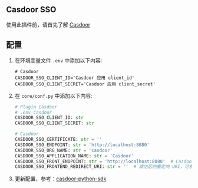 ## Casdoor SSO

使用此插件前，请首先了解 [Casdoor](https://casdoor.org/)

## 配置

1. 在环境变量文件 `.env` 中添加以下内容:

    ```dotenv
    # Casdoor
    CASDOOR_SSO_CLIENT_ID='Casdoor 应用 client_id'
    CASDOOR_SSO_CLIENT_SECRET='Casdoor 应用 client_secret'
    ```
2. 在 `core/conf.py` 中添加以下内容:

    ```python
    # Plugin Casdoor
    # .env Casdoor
    CASDOOR_SSO_CLIENT_ID: str
    CASDOOR_SSO_CLIENT_SECRET: str
   
    # Casdoor
    CASDOOR_SSO_CERTIFICATE: str = ''
    CASDOOR_SSO_ENDPOINT: str = 'http://localhost:8080'
    CASDOOR_SSO_ORG_NAME: str = 'casdoor'
    CASDOOR_SSO_APPLICATION_NAME: str = 'Casdoor'
    CASDOOR_SSO_FRONT_ENDPOINT: str = 'http://localhost:8080'  # Casdoor UI 地址
    CASDOOR_SSO_FRONTEND_REDIRECT_URI: str = ''  # 成功后的重定向 URI，可参考：backend/app/admin/conf.py
    ```
   
3. 更新配置，参考：[casdoor-python-sdk](https://github.com/casdoor/casdoor-python-sdk/blob/master/README.md)
